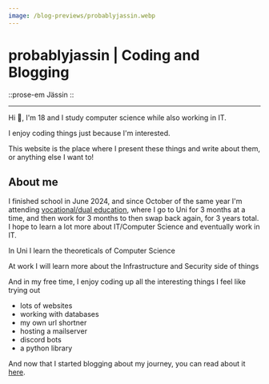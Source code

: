 ```yaml
---
image: /blog-previews/probablyjassin.webp
---
```


# probablyjassin | Coding and Blogging

::prose-em
Jässin
::

---

Hi 👋, I'm 18 and I study computer science while also working in IT.

I enjoy coding things just because I'm interested.

This website is the place where I present these things and write about them, or anything else I want to!

## About me

I finished school in June 2024, and since October of the same year I'm attending [vocational/dual education](https://en.wikipedia.org/wiki/Vocational_education), where I go to Uni for 3 months at a time, and then work for 3 months to then swap back again, for 3 years total. I hope to learn a lot more about IT/Computer Science and eventually work in IT.

In Uni I learn the theoreticals of Computer Science

At work I will learn more about the Infrastructure and Security side of things

And in my free time, I enjoy coding up all the interesting things I feel like trying out

- lots of websites
- working with databases
- my own url shortner
- hosting a mailserver
- discord bots
- a python library

And now that I started blogging about my journey, you can read about it [here](/blog).
